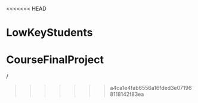 <<<<<<< HEAD
# LowKeyStudents
CourseFinalProject
=======
/
>>>>>>> a4ca1e4fab6556a16fded3e071968118142f83ea
